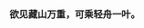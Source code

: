 ### 欲见藏山万重，可乘轻舟一叶。
<!--
**alsoqingzhou/alsoqingzhou** is a ✨ _special_ ✨ repository because its `README.md` (this file) appears on your GitHub profile.
